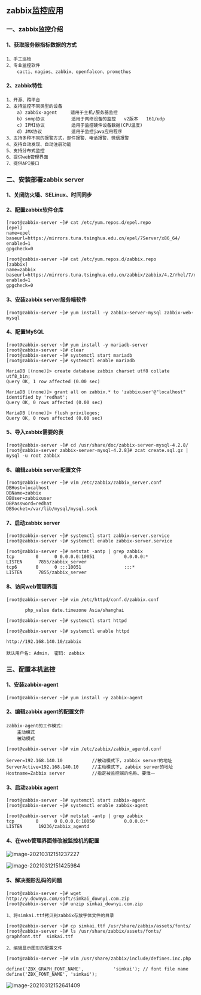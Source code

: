 ## zabbix监控应用

### 一、zabbix监控介绍

#### 1、获取服务器指标数据的方式 

```
1、手工巡检
2、专业监控软件
	cacti、nagios、zabbix、openfalcon、promethus
```

#### 2、zabbix特性

```
1、开源、跨平台
2、支持监控不同类型的设备
	a) zabbix-agent		适用于主机/服务器监控
	b) snmp协议		   适用于网络设备的监控	v2版本   161/udp
	c) IPMI协议		   适用于监控硬件设备数据(CPU温度)
	d) JMX协议		   适用于监控java应用程序
3、支持多种不同的报警方式，邮件报警、电话报警、微信报警
4、支持自动发现、自动注册功能
5、支持分布式监控
6、提供web管理界面
7、提供API接口
```



### 二、安装部署zabbix server 

#### 1、关闭防火墙、SELinux、时间同步

#### 2、配置zabbix软件仓库

```
[root@zabbix-server ~]# cat /etc/yum.repos.d/epel.repo 
[epel]
name=epel
baseurl=https://mirrors.tuna.tsinghua.edu.cn/epel/7Server/x86_64/
enabled=1
gpgcheck=0

[root@zabbix-server ~]# cat /etc/yum.repos.d/zabbix.repo 
[zabbix]
name=zabbix
baseurl=https://mirrors.tuna.tsinghua.edu.cn/zabbix/zabbix/4.2/rhel/7/x86_64/
enabled=1
gpgcheck=0

```

#### 3、安装zabbix server服务端软件

```
[root@zabbix-server ~]# yum install -y zabbix-server-mysql zabbix-web-mysql 
```

#### 4、配置MySQL

```
[root@zabbix-server ~]# yum install -y mariadb-server 
[root@zabbix-server ~]# clear
[root@zabbix-server ~]# systemctl start mariadb
[root@zabbix-server ~]# systemctl enable mariadb

MariaDB [(none)]> create database zabbix charset utf8 collate utf8_bin;
Query OK, 1 row affected (0.00 sec)

MariaDB [(none)]> grant all on zabbix.* to 'zabbixuser'@"localhost" identified by 'redhat';
Query OK, 0 rows affected (0.00 sec)

MariaDB [(none)]> flush privileges;
Query OK, 0 rows affected (0.00 sec)
```

#### 5、导入zabbix需要的表

```
[root@zabbix-server ~]# cd /usr/share/doc/zabbix-server-mysql-4.2.8/
[root@zabbix-server zabbix-server-mysql-4.2.8]# zcat create.sql.gz | mysql -u root zabbix
```

#### 6、编辑zabbix server配置文件

```
[root@zabbix-server ~]# vim /etc/zabbix/zabbix_server.conf 
DBHost=localhost
DBName=zabbix
DBUser=zabbixuser
DBPassword=redhat
DBSocket=/var/lib/mysql/mysql.sock

```

#### 7、启动zabbix server

```
[root@zabbix-server ~]# systemctl start zabbix-server.service 
[root@zabbix-server ~]# systemctl enable zabbix-server.service

[root@zabbix-server ~]# netstat -antp | grep zabbix
tcp        0      0 0.0.0.0:10051           0.0.0.0:*               LISTEN      7855/zabbix_server  
tcp6       0      0 :::10051                :::*                    LISTEN      7855/zabbix_server  

```

#### 8、访问web管理界面 

```
[root@zabbix-server ~]# vim /etc/httpd/conf.d/zabbix.conf 

       php_value date.timezone Asia/shanghai

[root@zabbix-server ~]# systemctl start httpd

[root@zabbix-server ~]# systemctl enable httpd
```

```
http://192.168.140.10/zabbix

默认用户名: Admin， 密码: zabbix
```





### 三、配置本机监控

#### 1、安装zabbix-agent

```
[root@zabbix-server ~]# yum install -y zabbix-agent 
```

#### 2、编辑zabbix agent的配置文件

```
zabbix-agent的工作模式:
	主动模式
	被动模式
```

```
[root@zabbix-server ~]# vim /etc/zabbix/zabbix_agentd.conf 

Server=192.168.140.10			//被动模式下，zabbix server的地址
ServerActive=192.168.140.10		//主动模式下, zabbix server的地址
Hostname=Zabbix server			//指定被监控端的名称、要惟一
```

#### 3、启动zabbix agent

```
[root@zabbix-server ~]# systemctl start zabbix-agent
[root@zabbix-server ~]# systemctl enable zabbix-agent

[root@zabbix-server ~]# netstat -antp | grep zabbix
tcp        0      0 0.0.0.0:10050           0.0.0.0:*               LISTEN      19236/zabbix_agentd 
```

#### 4、在web管理界面修改被监控机的配置

![image-20210312151237227](C:\Users\admin\AppData\Roaming\Typora\typora-user-images\image-20210312151237227.png)



![image-20210312151425984](C:\Users\admin\AppData\Roaming\Typora\typora-user-images\image-20210312151425984.png)



#### 5、解决图形乱码的问题

```
[root@zabbix-server ~]# wget http://y.downya.com/soft/simkai_downyi.com.zip
[root@zabbix-server ~]# unzip simkai_downyi.com.zip 

1、将simkai.ttf拷贝到zabbix存放字体文件的目录 

[root@zabbix-server ~]# cp simkai.ttf /usr/share/zabbix/assets/fonts/
[root@zabbix-server ~]# ls /usr/share/zabbix/assets/fonts/
graphfont.ttf  simkai.ttf

2、编辑显示图形的配置文件

[root@zabbix-server ~]# vim /usr/share/zabbix/include/defines.inc.php 

define('ZBX_GRAPH_FONT_NAME',           'simkai'); // font file name
define('ZBX_FONT_NAME', 'simkai');
```

![image-20210312152641409](C:\Users\admin\AppData\Roaming\Typora\typora-user-images\image-20210312152641409.png)












